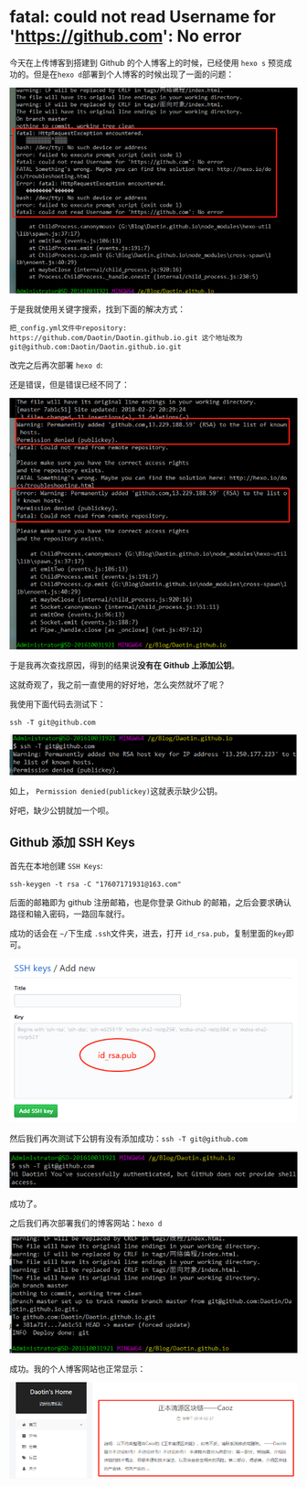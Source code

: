 # fatal: could not read Username for 'https://github.com': No error

今天在上传博客到搭建到 Github 的个人博客上的时候，已经使用 `hexo s` 预览成功的。但是在`hexo d`部署到个人博客的时候出现了一面的问题：

![](https://raw.githubusercontent.com/Daotin/pic/master/img/1.png)

于是我就使用关键字搜索，找到下面的解决方式：

```text
把_config.yml文件中repository: https://github.com/Daotin/Daotin.github.io.git 这个地址改为  git@github.com:Daotin/Daotin.github.io.git
```

改完之后再次部署 `hexo d`:

还是错误，但是错误已经不同了：

![](https://raw.githubusercontent.com/Daotin/pic/master/img/2.png)

于是我再次查找原因，得到的结果说**没有在 Github 上添加公钥**。

这就奇观了，我之前一直使用的好好地，怎么突然就坏了呢？

我使用下面代码去测试下：

```text
ssh -T git@github.com
```

![](https://raw.githubusercontent.com/Daotin/pic/master/img/3.png)

如上， `Permission denied(publickey)`这就表示缺少公钥。

好吧，缺少公钥就加一个呗。

## Github 添加 SSH Keys

首先在本地创建 `SSH Keys`:

```text
ssh-keygen -t rsa -C "17607171931@163.com"
```

后面的邮箱即为 github 注册邮箱，也是你登录 Github 的邮箱，之后会要求确认路径和输入密码，一路回车就行。

成功的话会在 `~/`下生成 `.ssh`文件夹，进去，打开 `id_rsa.pub`，复制里面的`key`即可。

![](https://raw.githubusercontent.com/Daotin/pic/master/img/4.png)

然后我们再次测试下公钥有没有添加成功：`ssh -T git@github.com`

![](https://raw.githubusercontent.com/Daotin/pic/master/img/5.png)

成功了。

之后我们再次部署我们的博客网站：`hexo d`

![](https://raw.githubusercontent.com/Daotin/pic/master/img/6.png)

成功。我的个人博客网站也正常显示：

![](https://raw.githubusercontent.com/Daotin/pic/master/img/7.png)

